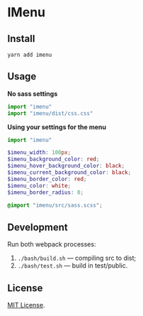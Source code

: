 # IMenu

## Install

`yarn add imenu`




## Usage

__No sass settings__

```js
import "imenu"
import "imenu/dist/css.css"
```

__Using your settings for the menu__

```js
import "imenu"
```

```scss
$imenu_width: 100px;
$imenu_background_color: red;
$imenu_hover_background_color: black;
$imenu_current_background_color: black;
$imenu_border_color: red;
$imenu_color: white;
$imenu_border_radius: 0;

@import "imenu/src/sass.scss";
```




## Development

Run both webpack processes:

1. `./bash/build.sh` — compiling src to dist;
2. `./bash/test.sh` — build in test/public.




## License

[MIT License](https://opensource.org/licenses/MIT).
